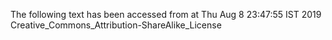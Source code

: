 The following text has been accessed from at Thu Aug 8 23:47:55 IST 2019
Creative_Commons_Attribution-ShareAlike_License
